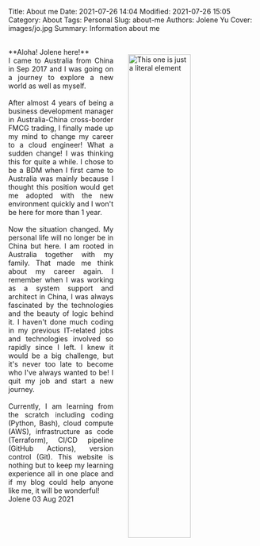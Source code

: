 Title: About me
Date: 2021-07-26 14:04
Modified: 2021-07-26 15:05
Category: About
Tags: Personal
Slug: about-me
Authors: Jolene Yu
Cover: images/jo.jpg
Summary: Information about me

<img alt="This one is just a literal element" src="../images/jo.jpg" style="float:right;margin:30px 10px 10px 30px" data-action="zoom" width="50%">


<br/>
**Aloha! Jolene here!**
<br/>
<div style="text-align: justify">
I came to Australia from China in Sep 2017 and I was going on a journey to explore a new world as well as myself.
</div>
<br/>
<div style="text-align: justify">
After almost 4 years of being a business development manager in Australia-China cross-border FMCG trading, I finally made up my mind to change my career to a cloud engineer! What a sudden change! I was thinking this for quite a while. I chose to be a BDM when I first came to Australia was mainly because I thought this position would get me adopted with the new environment quickly and I won't be here for more than 1 year.
</div>
<br/>
<div style="text-align: justify">
Now the situation changed. My personal life will no longer be in China but here. I am rooted in Australia together with my family. That made me think about my career again. I remember when I was working as a system support and architect in China, I was always fascinated by the technologies and the beauty of logic behind it. I haven't done much coding in my previous IT-related jobs and technologies involved so rapidly since I left. I knew it would be a big challenge, but it's never too late to become who I've always wanted to be! I quit my job and start a new journey.
</div>
<br/>
<div style="text-align: justify">
Currently, I am learning from the scratch including coding (Python, Bash), cloud compute (AWS), infrastructure as code (Terraform), CI/CD pipeline (GitHub Actions), version control (Git). This website is nothing but to keep my learning experience all in one place and if my blog could help anyone like me, it will be wonderful!
</div>
                                                        Jolene
                                                   03 Aug 2021




